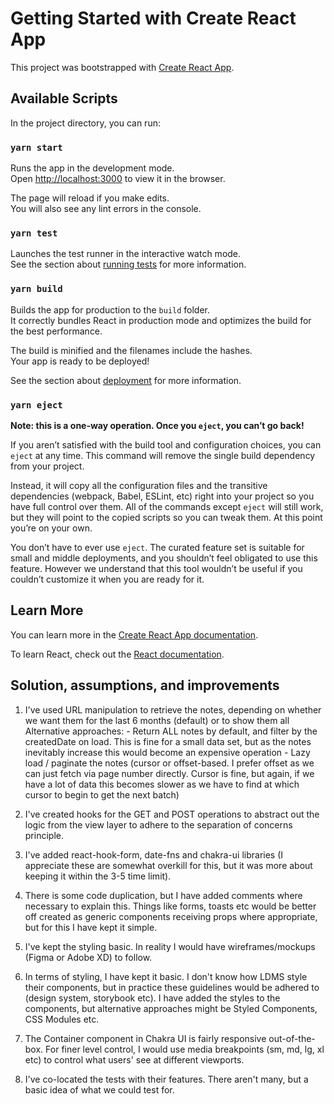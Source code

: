 # Getting Started with Create React App

This project was bootstrapped with [Create React App](https://github.com/facebook/create-react-app).

## Available Scripts

In the project directory, you can run:

### `yarn start`

Runs the app in the development mode.\
Open [http://localhost:3000](http://localhost:3000) to view it in the browser.

The page will reload if you make edits.\
You will also see any lint errors in the console.

### `yarn test`

Launches the test runner in the interactive watch mode.\
See the section about [running tests](https://facebook.github.io/create-react-app/docs/running-tests) for more information.

### `yarn build`

Builds the app for production to the `build` folder.\
It correctly bundles React in production mode and optimizes the build for the best performance.

The build is minified and the filenames include the hashes.\
Your app is ready to be deployed!

See the section about [deployment](https://facebook.github.io/create-react-app/docs/deployment) for more information.

### `yarn eject`

**Note: this is a one-way operation. Once you `eject`, you can’t go back!**

If you aren’t satisfied with the build tool and configuration choices, you can `eject` at any time. This command will remove the single build dependency from your project.

Instead, it will copy all the configuration files and the transitive dependencies (webpack, Babel, ESLint, etc) right into your project so you have full control over them. All of the commands except `eject` will still work, but they will point to the copied scripts so you can tweak them. At this point you’re on your own.

You don’t have to ever use `eject`. The curated feature set is suitable for small and middle deployments, and you shouldn’t feel obligated to use this feature. However we understand that this tool wouldn’t be useful if you couldn’t customize it when you are ready for it.

## Learn More

You can learn more in the [Create React App documentation](https://facebook.github.io/create-react-app/docs/getting-started).

To learn React, check out the [React documentation](https://reactjs.org/).


## Solution, assumptions, and improvements

1. I've used URL manipulation to retrieve the notes, depending on whether we want them for the last 6 months (default)
 or to show them all
    Alternative approaches:
        - Return ALL notes by default, and filter by the createdDate on load. This is fine for a small data set, but as the notes inevitably increase this would become an expensive operation
        - Lazy load / paginate the notes (cursor or offset-based. I prefer offset as we can just fetch via page number directly. Cursor is fine, but again, if we have a lot of data this becomes slower as we have to find at which cursor to begin to get the next batch)

2. I've created hooks for the GET and POST operations to abstract out the logic from the view layer to adhere to the separation of concerns principle.
3. I've added react-hook-form, date-fns and chakra-ui libraries (I appreciate these are somewhat overkill for this, but it was more about keeping it within the 3-5 time limit).
4. There is some code duplication, but I have added comments where necessary to explain this. Things like forms, toasts etc would be better off created as generic components receiving props where appropriate, but for this I have kept it simple.
5. I've kept the styling basic. In reality I would have wireframes/mockups (Figma or Adobe XD) to follow.
6. In terms of styling, I have kept it basic. I don't know how LDMS style their components, but in practice these guidelines would be adhered to (design system, storybook etc). I have added the styles to the components, but alternative approaches might be Styled Components, CSS Modules etc.
7. The Container component in Chakra UI is fairly responsive out-of-the-box. For finer level control, I would use media breakpoints (sm, md, lg, xl etc) to control what users' see at different viewports.
8. I've co-located the tests with their features. There aren't many, but a basic idea of what we could test for.
 